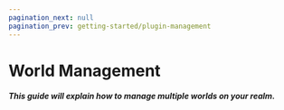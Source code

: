 ```yaml
---
pagination_next: null
pagination_prev: getting-started/plugin-management
---
```


# World Management

##### This guide will explain how to manage multiple worlds on your realm.